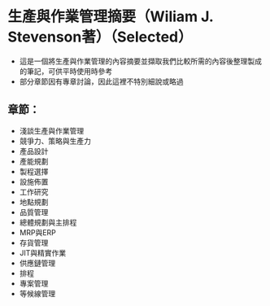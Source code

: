 # 生產與作業管理摘要（Wiliam J. Stevenson著）（Selected）
* 這是一個將生產與作業管理的內容摘要並擷取我們比較所需的內容後整理製成的筆記，可供平時使用時參考
* 部分章節因有專章討論，因此這裡不特別細說或略過

## 章節：
* 淺談生產與作業管理
* 競爭力、策略與生產力
* 產品設計
* 產能規劃
* 製程選擇
* 設施佈置
* 工作研究
* 地點規劃
* 品質管理
* 總體規劃與主排程
* MRP與ERP
* 存貨管理
* JIT與精實作業
* 供應鏈管理
* 排程
* 專案管理
* 等候線管理
